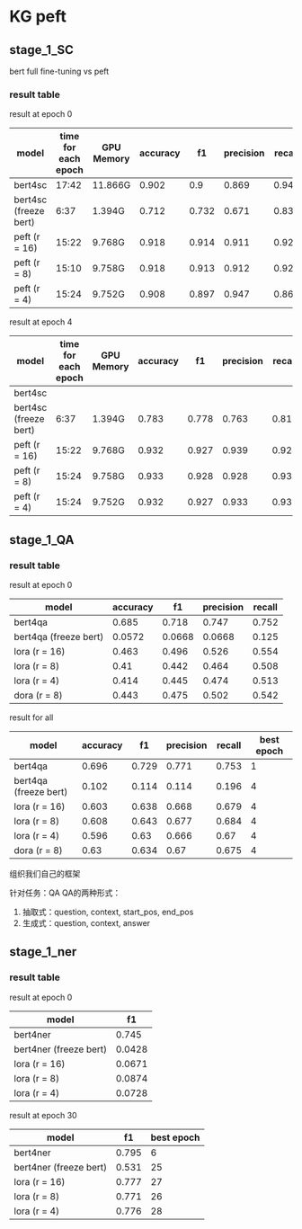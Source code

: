# KG peft

## stage_1_SC

bert full fine-tuning vs peft

### result table

result at epoch 0

| model                 | time for each epoch | GPU Memory | accuracy | f1    | precision | recall |
|-----------------------|---------------------|------------|----------|-------|-----------|--------|
| bert4sc               | 17:42               | 11.866G    | 0.902    | 0.9   | 0.869     | 0.946  |
| bert4sc (freeze bert) | 6:37                | 1.394G     | 0.712    | 0.732 | 0.671     | 0.833  |
| peft (r = 16)         | 15:22               | 9.768G     | 0.918    | 0.914 | 0.911     | 0.927  |
| peft (r = 8)          | 15:10               | 9.758G     | 0.918    | 0.913 | 0.912     | 0.925  |
| peft (r = 4)          | 15:24               | 9.752G     | 0.908    | 0.897 | 0.947     | 0.863  |

result at epoch 4

| model                 | time for each epoch | GPU Memory | accuracy | f1    | precision | recall |
|-----------------------|---------------------|------------|----------|-------|-----------|--------|
| bert4sc               |                     |            |          |       |           |        |
| bert4sc (freeze bert) | 6:37                | 1.394G     | 0.783    | 0.778 | 0.763     | 0.817  |
| peft (r = 16)         | 15:22               | 9.768G     | 0.932    | 0.927 | 0.939     | 0.924  |
| peft (r = 8)          | 15:24               | 9.758G     | 0.933    | 0.928 | 0.928     | 0.937  |
| peft (r = 4)          | 15:24               | 9.752G     | 0.932    | 0.927 | 0.933     | 0.931  |

## stage_1_QA

### result table

result at epoch 0

| model                 | accuracy | f1     | precision | recall |
|-----------------------|----------|--------|-----------|--------|
| bert4qa               | 0.685    | 0.718  | 0.747     | 0.752  |
| bert4qa (freeze bert) | 0.0572   | 0.0668 | 0.0668    | 0.125  |
| lora (r = 16)         | 0.463    | 0.496  | 0.526     | 0.554  |
| lora (r = 8)          | 0.41     | 0.442  | 0.464     | 0.508  |
| lora (r = 4)          | 0.414    | 0.445  | 0.474     | 0.513  |
| dora (r = 8)          | 0.443    | 0.475  | 0.502     | 0.542  |

result for all

| model                 | accuracy | f1    | precision | recall | best epoch |
|-----------------------|----------|-------|-----------|--------|------------|
| bert4qa               | 0.696    | 0.729 | 0.771     | 0.753  | 1          |
| bert4qa (freeze bert) | 0.102    | 0.114 | 0.114     | 0.196  | 4          |
| lora (r = 16)         | 0.603    | 0.638 | 0.668     | 0.679  | 4          |
| lora (r = 8)          | 0.608    | 0.643 | 0.677     | 0.684  | 4          |
| lora (r = 4)          | 0.596    | 0.63  | 0.666     | 0.67   | 4          |
| dora (r = 8)          | 0.63     | 0.634 | 0.67      | 0.675  | 4          |

组织我们自己的框架

针对任务：QA
QA的两种形式：

1. 抽取式：question, context, start_pos, end_pos
2. 生成式：question, context, answer

## stage_1_ner

### result table

result at epoch 0

| model                  | f1     |
|------------------------|--------|
| bert4ner               | 0.745  |
| bert4ner (freeze bert) | 0.0428 |
| lora (r = 16)          | 0.0671 |
| lora (r = 8)           | 0.0874 |
| lora (r = 4)           | 0.0728 |

result at epoch 30

| model                  | f1    | best epoch |
|------------------------|-------|------------|
| bert4ner               | 0.795 | 6          |
| bert4ner (freeze bert) | 0.531 | 25         |
| lora (r = 16)          | 0.777 | 27         |
| lora (r = 8)           | 0.771 | 26         |
| lora (r = 4)           | 0.776 | 28         |
